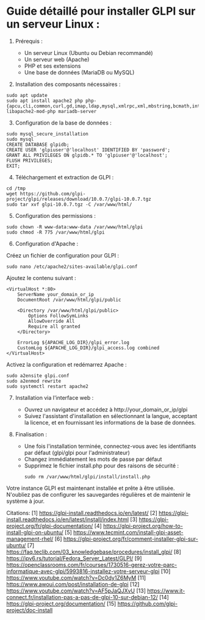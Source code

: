 # Guide détaillé pour installer GLPI sur un serveur Linux :

1. Prérequis :
   - Un serveur Linux (Ubuntu ou Debian recommandé)
   - Un serveur web (Apache)
   - PHP et ses extensions
   - Une base de données (MariaDB ou MySQL)

2. Installation des composants nécessaires :

```
sudo apt update
sudo apt install apache2 php php-{apcu,cli,common,curl,gd,imap,ldap,mysql,xmlrpc,xml,mbstring,bcmath,intl,zip,bz2} libapache2-mod-php mariadb-server
```

3. Configuration de la base de données :

```
sudo mysql_secure_installation
sudo mysql
CREATE DATABASE glpidb;
CREATE USER 'glpiuser'@'localhost' IDENTIFIED BY 'password';
GRANT ALL PRIVILEGES ON glpidb.* TO 'glpiuser'@'localhost';
FLUSH PRIVILEGES;
EXIT;
```

4. Téléchargement et extraction de GLPI :

```
cd /tmp
wget https://github.com/glpi-project/glpi/releases/download/10.0.7/glpi-10.0.7.tgz
sudo tar xvf glpi-10.0.7.tgz -C /var/www/html/
```

5. Configuration des permissions :

```
sudo chown -R www-data:www-data /var/www/html/glpi
sudo chmod -R 775 /var/www/html/glpi
```

6. Configuration d'Apache :

Créez un fichier de configuration pour GLPI :

```
sudo nano /etc/apache2/sites-available/glpi.conf
```

Ajoutez le contenu suivant :

```
<VirtualHost *:80>
    ServerName your_domain_or_ip
    DocumentRoot /var/www/html/glpi/public
    
    <Directory /var/www/html/glpi/public>
        Options FollowSymLinks
        AllowOverride All
        Require all granted
    </Directory>
    
    ErrorLog ${APACHE_LOG_DIR}/glpi_error.log
    CustomLog ${APACHE_LOG_DIR}/glpi_access.log combined
</VirtualHost>
```

Activez la configuration et redémarrez Apache :

```
sudo a2ensite glpi.conf
sudo a2enmod rewrite
sudo systemctl restart apache2
```

7. Installation via l'interface web :
   - Ouvrez un navigateur et accédez à http://your_domain_or_ip/glpi
   - Suivez l'assistant d'installation en sélectionnant la langue, acceptant la licence, et en fournissant les informations de la base de données.

8. Finalisation :
   - Une fois l'installation terminée, connectez-vous avec les identifiants par défaut (glpi/glpi pour l'administrateur)
   - Changez immédiatement les mots de passe par défaut
   - Supprimez le fichier install.php pour des raisons de sécurité :
     ```
     sudo rm /var/www/html/glpi/install/install.php
     ```

Votre instance GLPI est maintenant installée et prête à être utilisée. N'oubliez pas de configurer les sauvegardes régulières et de maintenir le système à jour.

Citations:
[1] https://glpi-install.readthedocs.io/en/latest/
[2] https://glpi-install.readthedocs.io/en/latest/install/index.html
[3] https://glpi-project.org/fr/glpi-documentation/
[4] https://glpi-project.org/how-to-install-glpi-on-ubuntu/
[5] https://www.tecmint.com/install-glpi-asset-management-rhel/
[6] https://glpi-project.org/fr/comment-installer-glpi-sur-ubuntu/
[7] https://faq.teclib.com/03_knowledgebase/procedures/install_glpi/
[8] https://ipv6.rs/tutorial/Fedora_Server_Latest/GLPI/
[9] https://openclassrooms.com/fr/courses/1730516-gerez-votre-parc-informatique-avec-glpi/5993816-installez-votre-serveur-glpi
[10] https://www.youtube.com/watch?v=Dc0dy1Z6MyM
[11] https://www.awoui.com/post/installation-de-glpi
[12] https://www.youtube.com/watch?v=AF5pJaQJXvU
[13] https://www.it-connect.fr/installation-pas-a-pas-de-glpi-10-sur-debian-12/
[14] https://glpi-project.org/documentation/
[15] https://github.com/glpi-project/doc-install

